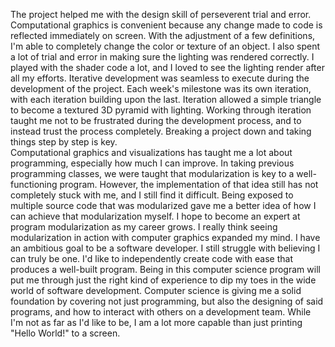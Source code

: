 The project helped me with the design skill of perseverent trial and error. Computational graphics is convenient because any change made to code is reflected immediately on screen. With the adjustment of a few definitions, I'm able to completely change the color or texture of an object. I also spent a lot of trial and error in making sure the lighting was rendered correctly. I played with the shader code a lot, and I loved to see the lighting render after all my efforts. Iterative development was seamless to execute during the development of the project. Each week's milestone was its own iteration, with each iteration building upon the last. Iteration allowed a simple triangle to become a textured 3D pyramid with lighting. Working through iteration taught me not to be frustrated during the development process, and to instead trust the process completely. Breaking a project down and taking things step by step is key.
<br>
Computational graphics and visualizations has taught me a lot about programming, especially how much I can improve. In taking previous programming classes, we were taught that modularization is key to a well-functioning program. However, the implementation of that idea still has not completely stuck with me, and I still find it difficult. Being exposed to multiple source code that was modularized gave me a better idea of how I can achieve that modularization myself. I hope to become an expert at program modularization as my career grows. I really think seeing modularization in action with computer graphics expanded my mind. I have an ambitious goal to be a software developer. I still struggle with believing I can truly be one. I'd like to independently create code with ease that produces a well-built program. Being in this computer science program will put me through just the right kind of experience to dip my toes in the wide world of software development. Computer science is giving me a solid foundation by covering not just programming, but also the designing of said programs, and how to interact with others on a development team. While I'm not as far as I'd like to be, I am a lot more capable than just printing "Hello World!" to a screen.
